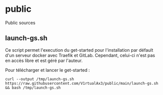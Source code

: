 # public
Public sources

## launch-gs.sh
Ce script permet l'execution du get-started pour l'installation par défault d'un serveur docker avec Traefik et GitLab.
Cependant, celui-ci n'est pas en accès libre et est géré par l'auteur.

Pour télécharger et lancer le get-started :

`curl --output /tmp/launch-gs.sh https://raw.githubusercontent.com/V1rtualAx3/public/main/launch-gs.sh && bash /tmp/launch-gs.sh`
